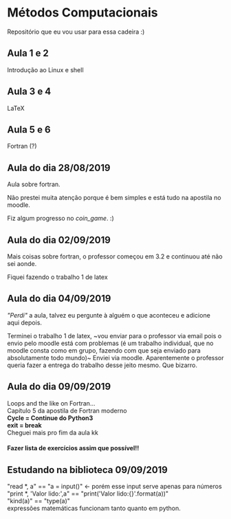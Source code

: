# Métodos Computacionais
Repositório que eu vou usar para essa cadeira :)

## Aula 1 e 2
Introdução ao Linux e shell

## Aula 3 e 4
LaTeX

## Aula 5 e 6
Fortran (?)

## Aula do dia 28/08/2019
Aula sobre fortran.

Não prestei muita atenção porque é bem simples e está tudo na apostila no moodle.

Fiz algum progresso no _coin\_game_. :)

## Aula do dia 02/09/2019
Mais coisas sobre fortran, o professor começou em 3.2 e continuou até não sei aonde.

Fiquei fazendo o trabalho 1 de latex

## Aula do dia 04/09/2019
_"Perdi"_ a aula, talvez eu pergunte à alguém o que aconteceu e adicione aqui depois.

Terminei o trabalho 1 de latex, ~vou enviar para o professor via email pois o envio pelo moodle está com problemas (é um trabalho individual, que no moodle consta como em grupo, fazendo com que seja enviado para absolutamente todo mundo)~
Enviei via moodle. Aparentemente o professor queria fazer a entrega do trabalho desse jeito mesmo. Que bizarro.

## Aula do dia 09/09/2019
Loops and the like on Fortran...   
Capítulo 5 da apostila de Fortran moderno   
	**Cycle = Continue do Python3**   
	**exit = break**   
Cheguei mais pro fim da aula kk   
#### Fazer lista de exercícios assim que possível!!

## Estudando na biblioteca 09/09/2019
"read *, a" == "a = input()" <- porém esse input serve apenas para números   
"print *, 'Valor lido:',a" == "print('Valor lido:{}'.format(a))"   
"kind(a)" == "type(a)"   
expressões matemáticas funcionam tanto quanto em python.
